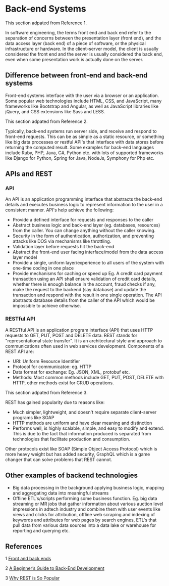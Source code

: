 # Back-end Systems

This section adpated from Reference 1.

In software engineering, the terms front end and back end refer to the separation of concerns between the presentation layer (front end), and the data access layer (back end) of a piece of software, or the physical infrastructure or hardware. In the client–server model, the client is usually considered the front end and the server is usually considered the back end, even when some presentation work is actually done on the server.

## Difference between front-end and back-end systems
Front-end systems interface with the user via a browser or an application. Some popular web technologies include HTML, CSS, and JavaScript, many frameworks like Bootstrap and Angular, as well as JavaScript libraries like jQuery, and CSS extensions like Sass and LESS.

This section adpated from Reference 2.

Typically, back-end systems run server side, and receive and respond to front-end requests. This can be as simple as a static resource, or something like big data processes or restful API's that interface with data stores before returning the computed result. Some examples for back-end languages include Ruby, PHP, Java, C#, Python etc. with lots of supported frameworks like Django for Python, Spring for Java, NodeJs, Symphony for Php etc.

## APIs and REST

### API
An API is an application programming interface that abstracts the back-end details and executes business logic to represent information to the user in a consistent manner. API's help achieve the following:
* Provide a defined interface for requests and responses to the caller
* Abstract business logic and back-end layer (eg. databases, resources) from the caller. You can change anything without the caller knowing.
* Security in the form of authentication, authorization, and preventing attacks like DOS via mechanisms like throttling.
* Validation layer before requests hit the back-end
* Abstract the front-end user facing interface/model from the data access layer model
* Provide a single, uniform layer/experience to all users of the system with one-time coding in one place
* Provide mechanisms for caching or speed up
Eg. A credit card payment transaction using an API shall ensure validation of credit card details, whether there is enough balance in the account, fraud checks if any, make the request to the backend (say database) and update the transaction and respond with the result in one single operation. The API abstracts database details from the caller of the API which would be impossible to achieve otherwise.

### RESTful API
A RESTful API is an application program interface (API) that uses HTTP requests to GET, PUT, POST and DELETE data. REST stands for "representational state transfer". It is an architectural style and approach to communications often used in web services development. Components of a REST API are:
* URI: Uniform Resource Identifier
* Protocol for communicaton: eg. HTTP
* Data format for exchange: Eg. JSON, XML, protobuf etc.
* Methods: Most common methods include GET, PUT, POST, DELETE with HTTP, other methods exist for CRUD operations.

This section adpated from Reference 3.

REST has gained popularity due to reasons like:
* Much simpler, lightweight, and doesn't require separate client-server programs like SOAP
* HTTP methods are uniform and have clear meaning and distinction
* Performs well, is highly scalable, simple, and easy to modify and extend. This is due to the fact that information produced is separated from technologies that facilitate production and consumption.

Other protocols exist like SOAP (Simple Object Access Protocol) which is more heavy weight but has added security, GraphQL which is a game changer that can solve problems that REST cannot.

## Other examples of backend technologies
* Big data processing in the background applying business logic, mapping and aggregating data into meaningful streams
* Offline ETL's/scripts performing some business function.
Eg. big data streaming or MR jobs that gather information about various auction level impressions in adtech industry and combine them with user events like views and clicks for attribution, offline web scraping and indexing of keywords and attributes for web pages by search engines, ETL's that pull data from various data sources into a data lake or warehouse for reporting and querying etc.

## References
1 [Front and back ends](https://en.wikipedia.org/wiki/Front_and_back_ends)

2 [A Beginner’s Guide to Back-End Development](https://www.upwork.com/hiring/development/a-beginners-guide-to-back-end-development/)

3 [Why REST is So Popular](https://www.serviceobjects.com/resources/articles-whitepapers/why-rest-popular)
